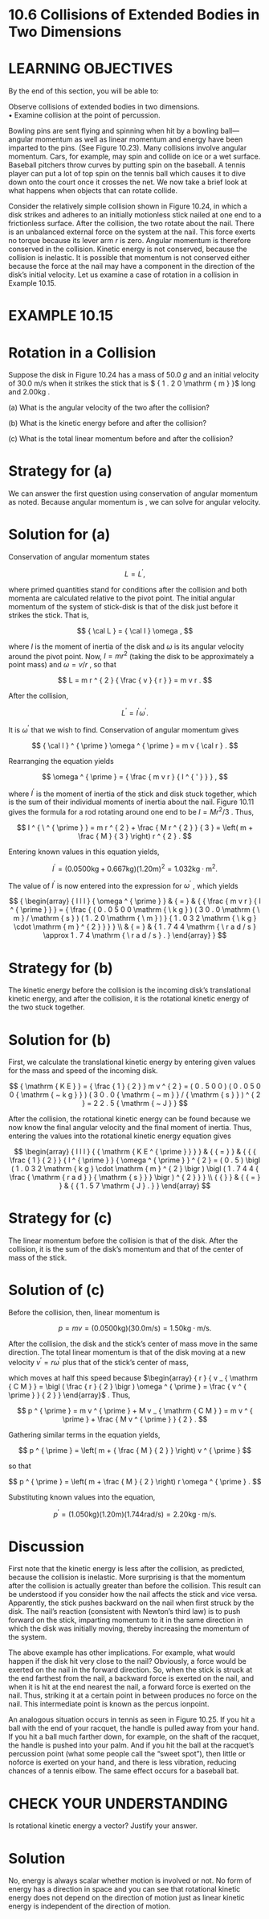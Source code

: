 # 10.6 Collisions of Extended Bodies in Two Dimensions

# LEARNING OBJECTIVES

By the end of this section, you will be able to:

Observe collisions of extended bodies in two dimensions.   
• Examine collision at the point of percussion.

Bowling pins are sent flying and spinning when hit by a bowling ball—angular momentum as well as linear momentum and energy have been imparted to the pins. (See Figure 10.23). Many collisions involve angular momentum. Cars, for example, may spin and collide on ice or a wet surface. Baseball pitchers throw curves by putting spin on the baseball. A tennis player can put a lot of top spin on the tennis ball which causes it to dive down onto the court once it crosses the net. We now take a brief look at what happens when objects that can rotate collide.

Consider the relatively simple collision shown in Figure 10.24, in which a disk strikes and adheres to an initially motionless stick nailed at one end to a frictionless surface. After the collision, the two rotate about the nail. There is an unbalanced external force on the system at the nail. This force exerts no torque because its lever arm $r$ is zero. Angular momentum is therefore conserved in the collision. Kinetic energy is not conserved, because the collision is inelastic. It is possible that momentum is not conserved either because the force at the nail may have a component in the direction of the disk’s initial velocity. Let us examine a case of rotation in a collision in Example 10.15.

# EXAMPLE 10.15

# Rotation in a Collision

Suppose the disk in Figure 10.24 has a mass of $5 0 . 0 \ g$ and an initial velocity of $3 0 . 0 ~ \mathsf { m } / \mathsf { s }$ when it strikes the stick that is $ { 1 . 2 0 \mathrm { m } }$ long and $2 . 0 0 \mathrm { k g }$ .

(a) What is the angular velocity of the two after the collision?

(b) What is the kinetic energy before and after the collision?

(c) What is the total linear momentum before and after the collision?

# Strategy for (a)

We can answer the first question using conservation of angular momentum as noted. Because angular momentum is , we can solve for angular velocity.

# Solution for (a)

Conservation of angular momentum states

$$
L = L ^ { \prime } ,
$$

where primed quantities stand for conditions after the collision and both momenta are calculated relative to the pivot point. The initial angular momentum of the system of stick-disk is that of the disk just before it strikes the stick. That is,

$$
{ \cal L } = { \cal I } \omega ,
$$

where $I$ is the moment of inertia of the disk and $\omega$ is its angular velocity around the pivot point. Now, $I = m r ^ { 2 }$ (taking the disk to be approximately a point mass) and $\omega = v / r$ , so that

$$
L = m r ^ { 2 } { \frac { v } { r } } = m v r .
$$

After the collision,

$$
L ^ { \prime } = I ^ { \prime } \omega ^ { \prime } .
$$

It is $\omega ^ { \prime }$ that we wish to find. Conservation of angular momentum gives

$$
{ \cal I } ^ { \prime } \omega ^ { \prime } = m v { \cal r } .
$$

Rearranging the equation yields

$$
\omega ^ { \prime } = { \frac { m v r } { I ^ { ' } } } ,
$$

where $I ^ { \prime }$ is the moment of inertia of the stick and disk stuck together, which is the sum of their individual moments of inertia about the nail. Figure 10.11 gives the formula for a rod rotating around one end to be $I = M r ^ { 2 } / 3$ . Thus,

$$
I ^ { \ ^ { \prime } } = m r ^ { 2 } + \frac { M r ^ { 2 } } { 3 } = \left( m + \frac { M } { 3 } \right) r ^ { 2 } .
$$

Entering known values in this equation yields,

$$
I ^ { \prime } = ( 0 . 0 5 0 0 \mathrm { k g } + 0 . 6 6 7 \mathrm { k g } ) ( 1 . 2 0 \mathrm { m } ) ^ { 2 } = 1 . 0 3 2 \mathrm { k g } \cdot \mathrm { m } ^ { 2 } .
$$

The value of $I ^ { \prime }$ is now entered into the expression for $\omega ^ { \prime }$ , which yields

$$
{ \begin{array} { l l l } { \omega ^ { \prime } } & { = } & { { \frac { m v r } { I ^ { \prime } } } = { \frac { ( 0 . 0 5 0 0 \mathrm { \ k g } ) ( 3 0 . 0 \mathrm { \ m } / \mathrm { s } ) ( 1 . 2 0 \mathrm { \ m } ) } { 1 . 0 3 2 \mathrm { \ k g } \cdot \mathrm { m } ^ { 2 } } } } \\ & { = } & { 1 . 7 4 4 \mathrm { \ r a d / s } \approx 1 . 7 4 \mathrm { \ r a d / s } . } \end{array} }
$$

# Strategy for (b)

The kinetic energy before the collision is the incoming disk’s translational kinetic energy, and after the collision, it is the rotational kinetic energy of the two stuck together.

# Solution for (b)

First, we calculate the translational kinetic energy by entering given values for the mass and speed of the incoming disk.

$$
{ \mathrm { K E } } = { \frac { 1 } { 2 } } m v ^ { 2 } = ( 0 . 5 0 0 ) ( 0 . 0 5 0 0 { \mathrm { ~ k g } } ) ( 3 0 . 0 { \mathrm { ~ m } } / { \mathrm { s } } ) ^ { 2 } = 2 2 . 5 { \mathrm { ~ J } }
$$

After the collision, the rotational kinetic energy can be found because we now know the final angular velocity and the final moment of inertia. Thus, entering the values into the rotational kinetic energy equation gives

$$
\begin{array} { l l l } { { \mathrm { K E ^ { \prime } } } } & { { = } } & { { { \frac { 1 } { 2 } } { I ^ { \prime } } { \omega ^ { \prime } } ^ { 2 } = ( 0 . 5 ) \bigl ( 1 . 0 3 2 \mathrm { k g } \cdot \mathrm { m } ^ { 2 } \bigr ) \bigl ( 1 . 7 4 4 { \frac { \mathrm { r a d } } { \mathrm { s } } } \bigr ) ^ { 2 } } } \\ { { } } & { { = } } & { { 1 . 5 7 \mathrm { J } . } } \end{array}
$$

# Strategy for (c)

The linear momentum before the collision is that of the disk. After the collision, it is the sum of the disk’s momentum and that of the center of mass of the stick.

# Solution of (c)

Before the collision, then, linear momentum is

$$
p = m v = ( 0 . 0 5 0 0 \mathrm { k g } ) ( 3 0 . 0 \mathrm { m / s } ) = 1 . 5 0 \mathrm { k g } \cdot \mathrm { m / s } .
$$

After the collision, the disk and the stick’s center of mass move in the same direction. The total linear momentum is that of the disk moving at a new velocity $v ^ { \prime } = r \omega ^ { \prime }$ plus that of the stick’s center of mass,

which moves at half this speed because $\begin{array} { r } { v _ { \mathrm { C M } } = \bigl ( \frac { r } { 2 } \bigr ) \omega ^ { \prime } = \frac { v ^ { \prime } } { 2 } } \end{array}$ . Thus,

$$
p ^ { \prime } = m v ^ { \prime } + M v _ { \mathrm { C M } } = m v ^ { \prime } + \frac { M v ^ { \prime } } { 2 } .
$$

Gathering similar terms in the equation yields,

$$
p ^ { \prime } = \left( m + { \frac { M } { 2 } } \right) v ^ { \prime }
$$

so that

$$
p ^ { \prime } = \left( m + \frac { M } { 2 } \right) r \omega ^ { \prime } .
$$

Substituting known values into the equation,

$$
p ^ { \prime } = ( 1 . 0 5 0 \mathrm { k g } ) ( 1 . 2 0 \mathrm { m } ) ( 1 . 7 4 4 \mathrm { r a d / s } ) { = 2 . 2 0 \mathrm { k g } \cdot \mathrm { m / s } } .
$$

# Discussion

First note that the kinetic energy is less after the collision, as predicted, because the collision is inelastic. More surprising is that the momentum after the collision is actually greater than before the collision. This result can be understood if you consider how the nail affects the stick and vice versa. Apparently, the stick pushes backward on the nail when first struck by the disk. The nail’s reaction (consistent with Newton’s third law) is to push forward on the stick, imparting momentum to it in the same direction in which the disk was initially moving, thereby increasing the momentum of the system.

The above example has other implications. For example, what would happen if the disk hit very close to the nail? Obviously, a force would be exerted on the nail in the forward direction. So, when the stick is struck at the end farthest from the nail, a backward force is exerted on the nail, and when it is hit at the end nearest the nail, a forward force is exerted on the nail. Thus, striking it at a certain point in between produces no force on the nail. This intermediate point is known as the percus ionpoint.

An analogous situation occurs in tennis as seen in Figure 10.25. If you hit a ball with the end of your racquet, the handle is pulled away from your hand. If you hit a ball much farther down, for example, on the shaft of the racquet, the handle is pushed into your palm. And if you hit the ball at the racquet’s percussion point (what some people call the “sweet spot”), then little or noforce is exerted on your hand, and there is less vibration, reducing chances of a tennis elbow. The same effect occurs for a baseball bat.

# CHECK YOUR UNDERSTANDING

Is rotational kinetic energy a vector? Justify your answer.

# Solution

No, energy is always scalar whether motion is involved or not. No form of energy has a direction in space and you can see that rotational kinetic energy does not depend on the direction of motion just as linear kinetic energy is independent of the direction of motion.